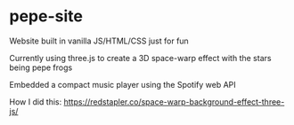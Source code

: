 # pepe-site
Website built in vanilla JS/HTML/CSS just for fun

Currently using three.js to create a 3D space-warp effect with the stars being pepe frogs

Embedded a compact music player using the Spotify web API

How I did this: https://redstapler.co/space-warp-background-effect-three-js/
